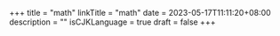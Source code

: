 +++
title = "math"
linkTitle = "math"
date = 2023-05-17T11:11:20+08:00
description = ""
isCJKLanguage = true
draft = false
+++